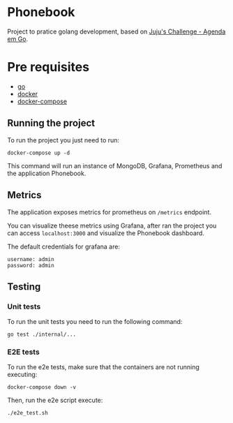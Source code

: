 # Phonebook

Project to pratice golang development, based on [Juju's Challenge - Agenda em Go](https://www.notion.so/Juju-s-Challenge-Agenda-em-Go-972dce60444f46f5bd681e4c9c1c614d).


# Pre requisites

- [go](https://golang.org/doc/install)
- [docker](https://docs.docker.com/engine/install/)
- [docker-compose](https://docs.docker.com/compose/install/)

## Running the project

To run the project you just need to run:

```
docker-compose up -d
```

This command will run an instance of MongoDB, Grafana, Prometheus and the application Phonebook.

## Metrics

The application exposes metrics for prometheus on `/metrics` endpoint.

You can visualize theese metrics using Grafana, after ran the project you can access `localhost:3000` and visualize the Phonebook dashboard.

The default credentials for grafana are:

```
username: admin
password: admin
```

## Testing

### Unit tests

To run the unit tests you need to run the following command:

```
go test ./internal/...
```

### E2E tests

To run the e2e tests, make sure that the containers are not running executing:

```
docker-compose down -v
```

Then, run the e2e script execute:

```
./e2e_test.sh
```
